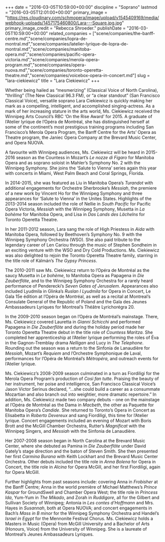 +++
date = "2016-03-05T10:59:00+00:00"
discipline = "Soprano"
lastmod = "2016-03-05T12:01:00+00:00"
primary_image = "https://res.cloudinary.com/schmopera/image/upload/v1545409169/media/webhook-uploads/1457175460800/Lara---Square.jpg.jpg"
primary_image_credit = "Rebecca Shroeder."
publishDate = "2016-03-05T10:59:00+00:00"
related_companies = ["scene/companies/the-banff-centre.md","scene/companies/lopra-de-montral.md","scene/companies/latelier-lyrique-de-lopra-de-montral.md","scene/companies/manitoba-opera.md","scene/companies/pacific-opera-victoria.md","scene/companies/merola-opera-program.md","scene/companies/opera-nuova.md","scene/companies/toronto-operetta-theatre.md","scene/companies/voicebox-opera-in-concert.md"]
slug = "lara-ciekiewicz"
title = "Lara Ciekiewicz"
+++

Whether being hailed as “mesmerizing” (Classical Voice of North Carolina), “thrilling” (The New Classical 96.3 FM), or “a clear standout” (San Francisco Classical Voice), versatile soprano Lara Ciekiewicz is quickly making her mark as a compelling, intelligent, and accomplished singing-actress. As a mark of her increasing stature in the arts world, Ms. Ciekiewicz received the Winnipeg Arts Council’s RBC ‘On the Rise Award’ for 2015. A graduate of l’Atelier lyrique de l’Opéra de Montréal, she has distinguished herself at some of the continent’s most prestigious training programs including San Francisco’s Merola Opera Program, the Banff Centre for the Arts’ Opera as Theatre program, the Janiec Opera Company at the Brevard Music Center, and Opera NUOVA.

A favourite with Winnipeg audiences, Ms. Ciekiewicz will be heard in 2015-2016 season as the Countess in Mozart’s *Le nozze di Figaro* for Manitoba Opera and as soprano soloist in Mahler’s Symphony No. 2 with the Winnipeg Symphony. She joins the ‘Salute to Vienna’ series again this year with concerts in Miami, West Palm Beach and Coral Springs, Florida.

In 2014-2015, she was featured as Liu in Manitoba Opera’s *Turandot* with additional engagements for Orchestre Sherbrooke’s *Messiah*, the premiere of a new work by Vincent Ho for the Winnipeg Symphony and three appearances for ‘Salute to Vienna’ in the Unites States. Highlights of the 2013-2014 season included the role of Nellie in *South Pacific* for Pacific Opera Victoria, *Messiah* with the Winnipeg Symphony, Musetta in *La bohème* for Manitoba Opera, and Lisa in *Das Lands des Lächelns* for Toronto Operetta Theatre.

In her 2011-2012 season, Lara sang the role of High Priestess in *Aida* with Manitoba Opera, followed by Beethoven’s Symphony No. 9 with the Winnipeg Symphony Orchestra (WSO). She also paid tribute to the legendary career of Len Cariou through the music of Stephen Sondheim in an exciting venture with the WSO and Dry Cold Productions. Ms. Ciekiewicz was also delighted to rejoin the Toronto Operetta Theatre family, starring in the title role of Kálmán’s *The Gypsy Princess*.

The 2010-2011 saw Ms. Ciekiewicz return to l’Opéra de Montréal as the saucy Musetta in *Le bohème*, to Manitoba Opera as Papagena in *Die Zauberflöte*, and to the Winnipeg Symphony Orchestra for a rarely heard performance of Penderecki’s *Seven Gates of Jerusalem*. Appearances also included Lyudmila in Glinka’s *Ruslan I Lyudmila* for Opera in Concert, Le Gala 15e édition at l’Opéra de Montréal, as well as a recital at Montreal’s Consulate General of the Republic of Poland and the Gala des Jeunes Ambassadeurs Lyriques for Montreal’s Théâtre Lyrichorégra 20.

In the 2009-2010 season began on l’Opéra de Montréal’s mainstage. There, Ms. Ciekiewicz covered Lauretta in *Gianni Schicchi* and performed Papagena in *Die Zauberflöte* and during the holiday period made her Toronto Operetta Theatre debut in the title role of *Countess Maritza*. She completed her apprenticeship at l’Atelier lyrique performing the roles of Éva in the Gagnon-Tremblay drama *Nelligan* and Lucy in *The Telephone*. Rounding out the season was a return to the Sinfonia de Lanaudière for *Messiah*, Mozart’s *Requiem* and l’Orchestre Symphonique de Laval, performances for l’Opéra de Montréal’s *Métropéra*, and outreach events for l’Atelier lyrique.

Ms. Ciekiewicz’s 2008-2009 season culminated in a turn as Fiordiligi for the Merola Opera Program’s production of *Così fan tutte*. Praising the beauty of her instrument, her poise and intelligence, San Francisco Classical Voice’s Jason Victor Serinus declared, “…she could build a career as a consummate Mozartian and also branch out into weightier, more dramatic repertoire.” In addition, Ms. Ciekiewicz made two company debuts – one on the mainstage at l’Opéra de Montréal as the Dama in *Macbeth*, the other as Paquette for Manitoba Opera’s *Candide*. She returned to Toronto’s Opera in Concert as Elisabetta in *Roberto Devereux* and sang Fiordiligi, this time for l’Atelier lyrique. Concert engagements included an evening of Mozart with Boris Brott and the McGill Chamber Orchestra, Rutter’s *Magnificat* with the Winnipeg Singers, and *Messiah* with the Sinfonia de Lanaudière.

Her 2007-2008 season began in North Carolina at the Brevard Music Center, where she debuted as Pamina in *Die Zauberflöte* under David Gately’s stage direction and the baton of Steven Smith. She then presented her first *Carmina Burana* with Keith Lockhart and the Brevard Music Center Orchestra. Other debuts included the title role in *Anna Bolena* for Opera in Concert, the title role in *Alcina* for Opera McGill, and her first Fiordiligi, again for Opera McGill.

Further highlights from past seasons include: covering Anna in *Frobisher* at the Banff Centre; Anna in the world première of Michael Matthews’s *Prince Kaspar* for GroundSwell and Chamber Opera West; the title role in *Princess Ida*, Yum-Yum in *The Mikado*, and Zorah in *Ruddigore*, all for the Gilbert and Sullivan Society of Winnipeg; Antonia in *Les contes d'Hoffmann* and Mrs. Hayes in *Susannah*, both at Opera NUOVA; and concert engagements in Bach’s *Mass in B minor* for the Winnipeg Symphony Orchestra and Handel’s *Israel in Egypt* for the Mennonite Festival Chorus. Ms. Ciekiewicz holds a Masters in Music (Opera) from McGill University and a Bachelor of Arts (Honours, Voice) from the University of Winnipeg. She is a laureate of Montreal’s Jeunes Ambassadeurs Lyriques.
